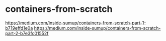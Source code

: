 # containers-from-scratch

https://medium.com/inside-sumup/containers-from-scratch-part-1-b719effd1e0a
https://medium.com/inside-sumup/containers-from-scratch-part-2-b7e3fc01552f
